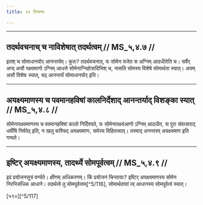 ```yaml
---
title: ३९ टिप्पन्यः

---
```


[^5/111]: E2: caiṣāṃ

[^5/112]: E2: pūrvo

[^5/113]: E2 om. sa

[^5/114]: E2: 5,165; E6: 2,98

[^5/115]: E2: yadā seṣṭipūrvatvam

____________________________________________


## तदर्थवचनाच् च नाविशेषात् तदर्थत्वम् // MS_५,४.७ //

इतश् च सोमाधानयोर् आनन्तर्यम्। कुतः? तदर्थवचनात्, यः सोमेन यजेत स अग्निम् आदधीतेति च। सर्वैर् अप्य् असौ यक्ष्यमाणो ऽग्निम् आधत्ते सोमेनाग्निहोत्रादिभिश् च, नासति सोमस्य विशेषे सोमार्थता स्यात्। अयम् असौ विशेषः स्यात्, यद् आनन्तर्यं सोमाधानयोर् इति।


____________________________________________

## अयक्ष्यमाणस्य च पवमानहविषां कालनिर्देशाद् आनन्तर्याद् विशङ्का स्यात् // MS_५,४.८ //

सोमेनायक्ष्यमाणस्य च पवमानहविषां कालो निर्दिश्यते, यः सोमेनायक्ष्यंआणो ऽग्निम् आदधीत, स पुरा संवत्सराद् धवींषि निर्वपेद् इति, न खलु कश्चिद् अयक्ष्यमाणः, सर्वस्य विहितत्वात्। तस्माद् अनन्तरम् अयक्ष्यमाण इति गम्यते।


____________________________________________


## इष्टिर् अयक्ष्यमाणस्य, तादर्थ्ये सोमपूर्वत्वम् // MS_५,४.९ //

इदं प्रयोजनसूत्रं वर्ण्यते। क्षीणम् अधिकरणम्। किं प्रयोजनं चिन्तायाः? इष्टिर् अयक्ष्यमाणस्य सोमेन निरभिसंधिक आधाने। तदर्थत्वे तु सोमपूर्वत्वम्[^5/116], सोमार्थतायां त्व् आधानस्य सोमपूर्वत्वं स्यात्।

[५९०][^5/117]
